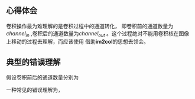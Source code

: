 # 

## 心得体会
卷积操作最为难理解的是卷积过程中的通道转化，
即卷积前的通道数量为$channel_{in}$
,卷积后的通道数量为$channel_{out}$
。这个过程绝对不能用卷积核在图像上移动的过程去理解，而应该使用 借助**im2col**的思想去领会。

## 典型的错误理解
假设卷积前后的通道数量分别为

一种常见的错误理解为，
